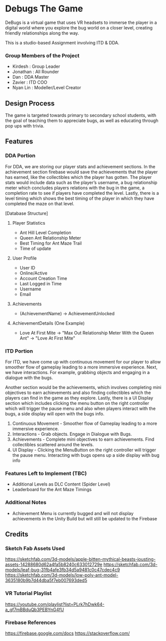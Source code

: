 # Debugs The Game

DeBugs is a virtual game that uses VR headsets to immerse the player in a digital world where you explore the bug world on a closer level, creating friendly relationships along the way.

This is a studio-based Assignment involving ITD & DDA.

### Group Members of the Project
- Kirdesh : Group Leader
- Jonathan : All Rounder 
- Dan : DDA Master
- Zavier : ITD COO
- Nyan Lin : Modeller/Level Creator
 
## Design Process
 
The game is targeted towards primary to secondary school students, with the goal of teaching them to appreciate bugs, as well as educating through pop ups with trivia.
## Features

### DDA Portion
For DDA, we are storing our player stats and achievement sections. In the achievement section firebase would save the achievements that the player has earned, like the collectibles which the player has gotten. The player stats would include data such as the player’s username, a bug relationship meter which concludes players relations with the bug in the game, a completion rate to see if players have completed the level. Lastly, there is a level timing which shows the best timing of the player in which they have completed the maze on that level.

[Database Structure]

1. Player Statistics
    - Ant Hill Level Completion
    - Queen Ant Relationship Meter
    - Best Timing for Ant Maze Trail
    - Time of update
2. User Profile
    - User ID
    - Online/Active
    - Account Creation Time
    - Last Logged in Time
    - Username
    - Email
3. Achievements 
    - (AchievementName)
      -> AchievementUnlocked
    
4. AchievementDetails (One Example)
    - Love At First Mite
      -> "Max Out Relationship Meter With the Queen Ant"
      -> "Love At First Mite"

### ITD Portion
For ITD, we have come up with continuous movement for our player to allow smoother flow of gameplay leading to a more immersive experience. 
Next, we have interactions. For example, grabbing objects and engaging in a dialogue with the bugs.

Another section would be the achievements, which involves completing mini objectives to earn achievements and also finding collectibles which the players can find in the game as they explore. Lastly, there is a UI Display section which includes clicking the menu button on the right controller which will trigger the pause menu and also when players interact with the bugs, a side display will open with the bugs info. 

1. Continuous Movement - Smoother flow of Gameplay leading to a more immersive experience.
2. Interactions - Grab objects. Engage in Dialogue with Bugs.
3. Achievements - Complete mini objectives to earn achievements. Find collectibles scattered around the levels. 
4. UI Display - Clicking the MenuButton on the right controller will trigger the pause menu. Interacting with bugs opens up a side display with bug info



### Features Left to Implement (TBC)
- Additional Levels as DLC Content (Spider Level)
- Leaderboard for the Ant Maze Timings


### Additional Notes
- Achievement Menu is currently bugged and will not display achievements in the Unity Build but will still be updated to the Firebase

## Credits

### Sketch Fab Assets Used
https://sketchfab.com/3d-models/apple-bitten-mythical-beasts-jousting-assets-14288680d62a4fa5b8240c633012729e
https://sketchfab.com/3d-models/leaf-bug-31fb4afe3fb34d5a9481c0c47cdec4c9
https://sketchfab.com/3d-models/low-poly-ant-model-3635180b9b7d44dba5f7eb007693ded5

### VR Tutorial Playlist
https://youtube.com/playlist?list=PLrk7hDwk64-a_gf7mBBduQb3PEBYnG4fU

### Firebase References
https://firebase.google.com/docs
https://stackoverflow.com/


